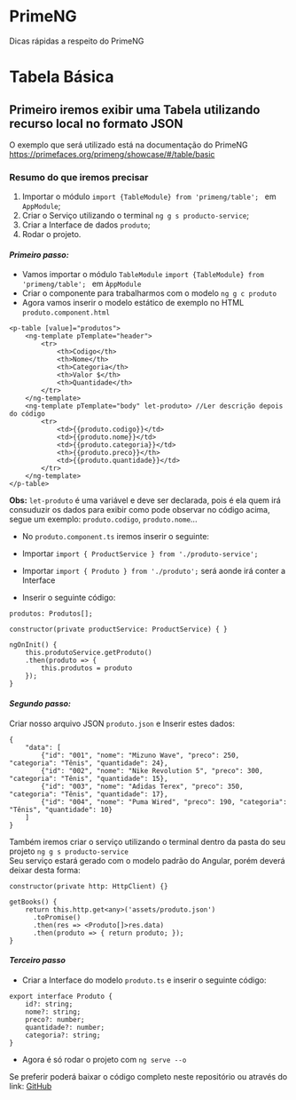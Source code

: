# PrimeNG
Dicas rápidas a respeito do PrimeNG

# Tabela Básica

## Primeiro iremos exibir uma Tabela utilizando recurso local no formato JSON
O exemplo que será utilizado está na documentação do PrimeNG https://primefaces.org/primeng/showcase/#/table/basic

### Resumo do que iremos precisar
1. Importar o módulo ```import {TableModule} from 'primeng/table'; ``` em `AppModule`;
2. Criar o Serviço utilizando o terminal `ng g s producto-service`;
3. Criar a Interface de dados `produto`;
4. Rodar o projeto.

#### <i>Primeiro passo:</i>

- Vamos importar o módulo `TableModule` ```import {TableModule} from 'primeng/table'; ``` em `ÀppModule`
- Criar o componente para trabalharmos com o modelo `ng g c produto`
- Agora vamos inserir o modelo estático de exemplo no HTML `produto.component.html`

```
<p-table [value]="produtos">
    <ng-template pTemplate="header">
        <tr>
            <th>Codigo</th>
            <th>Nome</th>
            <th>Categoria</th>
            <th>Valor $</th>
            <th>Quantidade</th>
        </tr>
    </ng-template>
    <ng-template pTemplate="body" let-produto> //Ler descrição depois do código
        <tr>
            <td>{{produto.codigo}}</td>
            <td>{{produto.nome}}</td>
            <td>{{produto.categoria}}</td>
            <th>{{produto.preco}}</th>
            <td>{{produto.quantidade}}</td>
        </tr>
    </ng-template>
</p-table>
```
<b>Obs:</b> `let-produto` é uma variável e deve ser declarada, pois é ela quem irá consuduzir os dados para exibir como pode observar no código acima, segue um exemplo: `produto.codigo`, `produto.nome`...<br>
- No `produto.component.ts` iremos inserir o seguinte:
- Importar `import { ProductService } from './produto-service';`
- Importar `import { Produto } from './produto';` será aonde irá conter a Interface

- Inserir o seguinte código:
```
produtos: Produtos[];

constructor(private productService: ProductService) { }

ngOnInit() {
    this.produtoService.getProduto()
    .then(produto => {
        this.produtos = produto
    });
}
```
#### <i>Segundo passo:</i>
Criar nosso arquivo JSON `produto.json` e Inserir estes dados:<br>
```
{
    "data": [
        {"id": "001", "nome": "Mizuno Wave", "preco": 250, "categoria": "Tênis", "quantidade": 24},
        {"id": "002", "nome": "Nike Revolution 5", "preco": 300, "categoria": "Tênis", "quantidade": 15},
        {"id": "003", "nome": "Adidas Terex", "preco": 350, "categoria": "Tênis", "quantidade": 17},
        {"id": "004", "nome": "Puma Wired", "preco": 190, "categoria": "Tênis", "quantidade": 10}
    ]
}
```
Também iremos criar o serviço utilizando o terminal dentro da pasta do seu projeto `ng g s producto-service`<br>
Seu serviço estará gerado com o modelo padrão do Angular, porém deverá deixar desta forma:
```
constructor(private http: HttpClient) {}

getBooks() {
    return this.http.get<any>('assets/produto.json')
      .toPromise()
      .then(res => <Produto[]>res.data)
      .then(produto => { return produto; });
}
```
#### <i>Terceiro passo</i>
- Criar a Interface do modelo `produto.ts` e inserir o seguinte código:
```
export interface Produto {
    id?: string;
    nome?: string;
    preco?: number;
    quantidade?: number;
    categoria?: string;
}
```

- Agora é só rodar o projeto com `ng serve --o`

Se preferir poderá baixar o código completo neste repositório ou através do link: [GitHub](https://github.com/devmovel/primeng/archive/main.zip)
